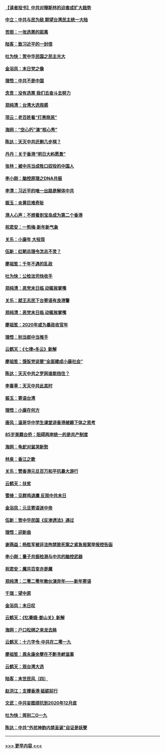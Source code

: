 #### [【读者投书】中共对穆斯林的迫害成扩大趋势](../pages/nsc993/n11791371.md?t=01142255) 
#### [中立：中共与民为敌 期望台湾民主统一大陆](../pages/nsc993/n11790392.md?t=01142255) 
#### [苦胆：一张选票的距离](../pages/nsc993/n11788914.md?t=01142255) 
#### [陆客：致习近平的一封信](../pages/nsc993/n11788867.md?t=01142255) 
#### [吐为快：贺中华民国之民主光大](../pages/nsc993/n11788618.md?t=01142255) 
#### [金浴凤：末日党之像](../pages/nsc993/n11787475.md?t=01142255) 
#### [理悟：中共不是中国](../pages/nsc993/n11787463.md?t=01142255) 
#### [念贲：没有选票  我们去奋斗去努力](../pages/nsc993/n11787398.md?t=01142255) 
#### [郑纯清：台湾大选观感](../pages/nsc993/n11786210.md?t=01142255) 
#### [项云：老百姓看“打黑除恶”](../pages/nsc993/n11785398.md?t=01142255) 
#### [海网：“空心朽”演“核心秀”](../pages/nsc993/n11783874.md?t=01142255) 
#### [陈达：天灭中共还剩几步棋？](../pages/nsc993/n11783719.md?t=01142255) 
#### [丹丹：关于香港“明日大屿愿景”](../pages/nsc993/n11783273.md?t=01142255) 
#### [张林：被中共当成牲口奴役的中国人](../pages/nsc993/n11782397.md?t=01142255) 
#### [李小刚：脑控原理之DNA共振](../pages/nsc993/n11780962.md?t=01142255) 
#### [李清：习近平的唯一出路是解体中共](../pages/nsc993/n11780866.md?t=01142255) 
#### [振玉：炎黄巨难奇耻](../pages/nsc993/n11779632.md?t=01142255) 
#### [港人心声：不想看到宝岛成为第二个香港](../pages/nsc993/n11778817.md?t=01142255) 
#### [祝君安：一剪梅‧新年新气象](../pages/nsc993/n11776340.md?t=01142255) 
#### [关乐：小康年 大役现](../pages/nsc993/n11774213.md?t=01142255) 
#### [伍新：红朝总理令怎总不灵？](../pages/nsc993/n11770813.md?t=01142255) 
#### [廖祖笙：千年不遇的乱政](../pages/nsc993/n11770373.md?t=01142255) 
#### [吐为快：公检法司快收手](../pages/nsc993/n11770359.md?t=01142255) 
#### [郑纯清：恶党末日临 动辄挨掌嘴](../pages/nsc993/n11769912.md?t=01142255) 
#### [关乐：就王志民下台寄语有良港警](../pages/nsc993/n11769903.md?t=01142255) 
#### [郑纯清：恶党末日临 动辄挨掌嘴](../pages/nsc993/n11769356.md?t=01142255) 
#### [廖祖笙：2020年或为暴政收官年](../pages/nsc993/n11768216.md?t=01142255) 
#### [理悟：别当郎中当推手](../pages/nsc993/n11768243.md?t=01142255) 
#### [云鹤天：《七律▪冬云》新解](../pages/nsc993/n11768204.md?t=01142255) 
#### [廖祖笙：饿饭党说要“全面建成小康社会”](../pages/nsc993/n11767482.md?t=01142255) 
#### [陈达：天灭中共之罗网谁能挡住？](../pages/nsc993/n11767465.md?t=01142255) 
#### [李春草：天灭中共此其时](../pages/nsc993/n11767452.md?t=01142255) 
#### [振玉：寄语台湾](../pages/nsc993/n11767432.md?t=01142255) 
#### [理悟：小康在何方](../pages/nsc993/n11767394.md?t=01142255) 
#### [唐风：温哥华中学生课堂讲香港被踢下体之思考](../pages/nsc993/n11766848.md?t=01142255) 
#### [85岁美籍台侨：阻碍两岸统一的是共产制度](../pages/nsc993/n11765043.md?t=01142255) 
#### [海网：龟蛇对鼠哭新愁](../pages/nsc993/n11764895.md?t=01142255) 
#### [林泉：香江之歌](../pages/nsc993/n11764415.md?t=01142255) 
#### [关乐：赞香港元旦百万和平抗暴大游行](../pages/nsc993/n11764382.md?t=01142255) 
#### [云鹤天：扶贫](../pages/nsc993/n11764245.md?t=01142255) 
#### [雪绮：见群鸡退鹰  反观中共末日](../pages/nsc993/n11762112.md?t=01142255) 
#### [金浴凤：元旦寄语迷中帝](../pages/nsc993/n11761788.md?t=01142255) 
#### [伍新：贺中华民国《反渗透法》通过](../pages/nsc993/n11761994.md?t=01142255) 
#### [理悟：迎新曲](../pages/nsc993/n11761152.md?t=01142255) 
#### [谢燕益：杨胜军被非法拘禁致死案之紧急报案举报控告函](../pages/nsc993/n11756134.md?t=01142255) 
#### [李小刚：量子共振检测与中共的脑控武器](../pages/nsc993/n11754518.md?t=01142255) 
#### [祝君安：魔共百变亦是魔](../pages/nsc993/n11754469.md?t=01142255) 
#### [郑纯清：二零二零年散伙演弃年——新年寄语](../pages/nsc993/n11754195.md?t=01142255) 
#### [千瑞：望中原](../pages/nsc993/n11754159.md?t=01142255) 
#### [金浴凤：末日叹](../pages/nsc993/n11752359.md?t=01142255) 
#### [云鹤天：《忆秦娥‧娄山关》新解](../pages/nsc993/n11752348.md?t=01142255) 
#### [海网：户口松绑之来龙去脉](../pages/nsc993/n11752328.md?t=01142255) 
#### [云鹤天：十六字令‧中共在二零一九](../pages/nsc993/n11752305.md?t=01142255) 
#### [廖祖笙：周永康余孽在不断寻衅滋事](../pages/nsc993/n11751013.md?t=01142255) 
#### [云鹤天：观台湾大选](../pages/nsc993/n11751007.md?t=01142255) 
#### [陆客：末世民风（四）](../pages/nsc993/n11749203.md?t=01142255) 
#### [赵洪江：支撑香港 砥砺前行](../pages/nsc993/n11748482.md?t=01142255) 
#### [文武：中共妄图顽抗到2020年12月底](../pages/nsc993/n11748446.md?t=01142255) 
#### [吐为快：挥别二O一九](../pages/nsc993/n11748411.md?t=01142255) 
#### [陈达：中共“外扰神韵内禁圣诞”自证是妖孽](../pages/nsc993/n11748226.md?t=01142255) 

----
#### [ >>> 更早内容 <<< ](../indexes/nsc993-earlier.md)

